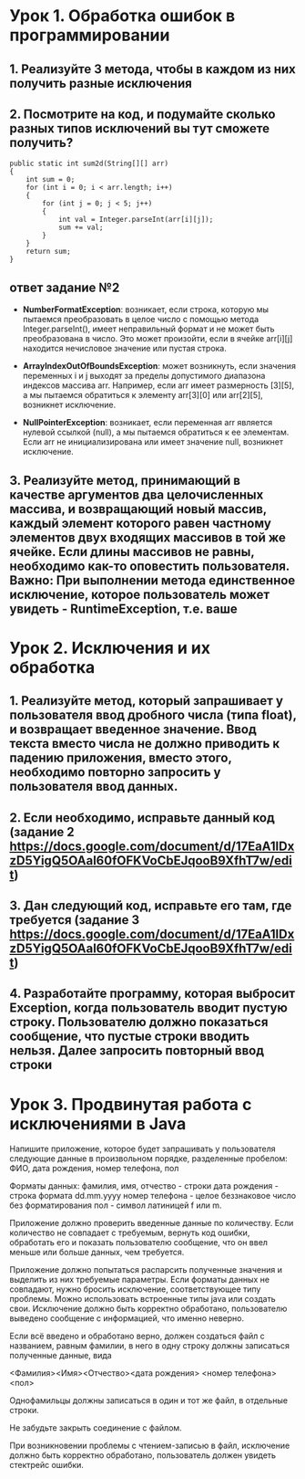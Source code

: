 # Урок 1. Обработка ошибок в программировании
## 1. Реализуйте 3 метода, чтобы в каждом из них получить разные исключения
## 2. Посмотрите на код, и подумайте сколько разных типов исключений вы тут сможете получить? 
```
public static int sum2d(String[][] arr)
{ 
    int sum = 0; 
    for (int i = 0; i < arr.length; i++) 
    { 
        for (int j = 0; j < 5; j++) 
        { 
            int val = Integer.parseInt(arr[i][j]); 
            sum += val; 
        } 
    } 
    return sum; 
} 
```
## ответ задание №2
* __NumberFormatException__: возникает, если строка, которую мы пытаемся преобразовать в целое число с помощью метода Integer.parseInt(), имеет неправильный формат и не может быть преобразована в число. Это может произойти, если в ячейке arr[i][j] находится нечисловое значение или пустая строка.

* __ArrayIndexOutOfBoundsException__: может возникнуть, если значения переменных i и j выходят за пределы допустимого диапазона индексов массива arr. Например, если arr имеет размерность [3][5], а мы пытаемся обратиться к элементу arr[3][0] или arr[2][5], возникнет исключение.

* __NullPointerException__: возникает, если переменная arr является нулевой ссылкой (null), а мы пытаемся обратиться к ее элементам. Если arr не инициализирована или имеет значение null, возникнет исключение.

## 3. Реализуйте метод, принимающий в качестве аргументов два целочисленных массива, и возвращающий новый массив, каждый элемент которого равен частному элементов двух входящих массивов в той же ячейке. Если длины массивов не равны, необходимо как-то оповестить пользователя. Важно: При выполнении метода единственное исключение, которое пользователь может увидеть - RuntimeException, т.е. ваше

# Урок 2. Исключения и их обработка
## 1. Реализуйте метод, который запрашивает у пользователя ввод дробного числа (типа float), и возвращает введенное значение. Ввод текста вместо числа не должно приводить к падению приложения, вместо этого, необходимо повторно запросить у пользователя ввод данных.
## 2. Если необходимо, исправьте данный код (задание 2 https://docs.google.com/document/d/17EaA1lDxzD5YigQ5OAal60fOFKVoCbEJqooB9XfhT7w/edit)
## 3. Дан следующий код, исправьте его там, где требуется (задание 3 https://docs.google.com/document/d/17EaA1lDxzD5YigQ5OAal60fOFKVoCbEJqooB9XfhT7w/edit)
## 4. Разработайте программу, которая выбросит Exception, когда пользователь вводит пустую строку. Пользователю должно показаться сообщение, что пустые строки вводить нельзя. Далее запросить повторный ввод строки

# Урок 3. Продвинутая работа с исключениями в Java
Напишите приложение, которое будет запрашивать у пользователя следующие данные в произвольном порядке, разделенные пробелом:
ФИО, дата рождения, номер телефона, пол

Форматы данных:
фамилия, имя, отчество - строки
дата рождения - строка формата dd.mm.yyyy
номер телефона - целое беззнаковое число без форматирования
пол - символ латиницей f или m.

Приложение должно проверить введенные данные по количеству. Если количество не совпадает с требуемым, вернуть код ошибки, обработать его и показать пользователю сообщение, что он ввел меньше или больше данных, чем требуется.

Приложение должно попытаться распарсить полученные значения и выделить из них требуемые параметры. Если форматы данных не совпадают, нужно бросить исключение, соответствующее типу проблемы. Можно использовать встроенные типы java или создать свои. Исключение должно быть корректно обработано, пользователю выведено сообщение с информацией, что именно неверно.

Если всё введено и обработано верно, должен создаться файл с названием, равным фамилии, в него в одну строку должны записаться полученные данные, вида

<Фамилия><Имя><Отчество><дата рождения> <номер телефона><пол>

Однофамильцы должны записаться в один и тот же файл, в отдельные строки.

Не забудьте закрыть соединение с файлом.

При возникновении проблемы с чтением-записью в файл, исключение должно быть корректно обработано, пользователь должен увидеть стектрейс ошибки.